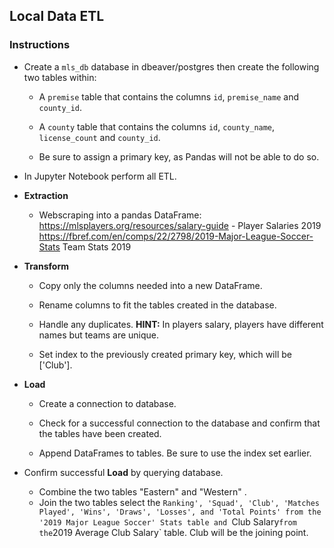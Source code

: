 ## Local Data ETL

### Instructions

* Create a `mls_db` database in dbeaver/postgres then create the following two tables within:

  * A `premise` table that contains the columns `id`, `premise_name` and `county_id`.

  * A `county` table that contains the columns `id`, `county_name`, `license_count` and `county_id`.

  * Be sure to assign a primary key, as Pandas will not be able to do so.

* In Jupyter Notebook perform all ETL.

* **Extraction**

  * Webscraping into a pandas DataFrame:
  https://mlsplayers.org/resources/salary-guide - Player Salaries 2019
  https://fbref.com/en/comps/22/2798/2019-Major-League-Soccer-Stats Team Stats 2019 

* **Transform**

  * Copy only the columns needed into a new DataFrame.

  * Rename columns to fit the tables created in the database.

  * Handle any duplicates. **HINT:** In players salary, players have different names but teams are unique.

  * Set index to the previously created primary key, which will be ['Club'].

* **Load**

  * Create a connection to database.

  * Check for a successful connection to the database and confirm that the tables have been created.

  * Append DataFrames to tables. Be sure to use the index set earlier.

* Confirm successful **Load** by querying database.

    * Combine the two tables "Eastern" and "Western" . 
    * Join the two tables select the `Ranking', 'Squad', 'Club', 'Matches Played', 'Wins', 'Draws', 'Losses', and 'Total Points' from the 
      '2019 Major League Soccer' Stats table and `Club Salary` from the `2019 Average Club Salary` table. Club will be the joining point. 
